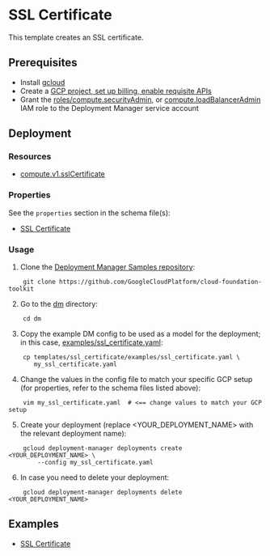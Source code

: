# SSL Certificate

This template creates an SSL certificate.

## Prerequisites

- Install [gcloud](https://cloud.google.com/sdk)
- Create a [GCP project, set up billing, enable requisite APIs](../project/README.md)
- Grant the [roles/compute.securityAdmin](https://cloud.google.com/compute/docs/access/iam),
  or [compute.loadBalancerAdmin](https://cloud.google.com/compute/docs/access/iam)
  IAM role to the Deployment Manager service account

## Deployment

### Resources

- [compute.v1.sslCertificate](https://cloud.google.com/compute/docs/reference/rest/v1/sslCertificates)

### Properties

See the `properties` section in the schema file(s):

- [SSL Certificate](ssl_certificate.py.schema)

### Usage

1. Clone the [Deployment Manager Samples repository](https://github.com/GoogleCloudPlatform/cloud-foundation-toolkit):

```shell
    git clone https://github.com/GoogleCloudPlatform/cloud-foundation-toolkit
```

2. Go to the [dm](../../) directory:

```shell
    cd dm
```

3. Copy the example DM config to be used as a model for the deployment; in this
   case, [examples/ssl\_certificate.yaml](examples/ssl_certificate.yaml):

```shell
    cp templates/ssl_certificate/examples/ssl_certificate.yaml \
       my_ssl_certificate.yaml
```

4. Change the values in the config file to match your specific GCP setup (for
   properties, refer to the schema files listed above):

```shell
    vim my_ssl_certificate.yaml  # <== change values to match your GCP setup
```

5. Create your deployment (replace \<YOUR\_DEPLOYMENT\_NAME\> with the relevant
   deployment name):

```shell
    gcloud deployment-manager deployments create <YOUR_DEPLOYMENT_NAME> \
        --config my_ssl_certificate.yaml
```

6. In case you need to delete your deployment:

```shell
    gcloud deployment-manager deployments delete <YOUR_DEPLOYMENT_NAME>
```

## Examples

- [SSL Certificate](examples/ssl_certificate.yaml)
